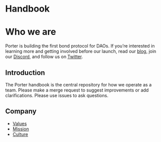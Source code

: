 # Handbook

# Who we are

Porter is building the first bond protocol for DAOs. If you’re interested in learning more and getting involved before our launch, read our [blog](https://blog.porter.finance/), join our [Discord](http://discord.gg/9hJKzXPjHm), and follow us on [Twitter](https://twitter.com/porterfinance_).

## Introduction

The Porter handbook is the central repository for how we operate as a team. Please make a merge request to suggest improvements or add clarifications. Please use issues to ask questions.

## Company
* [Values](values/index.md)
* [Mission](mission.md)
* [Culture](culture.md)
